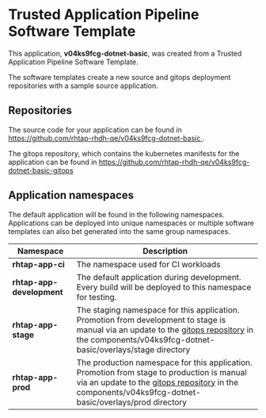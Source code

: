 # Trusted Application Pipeline Software Template

This application, **v04ks9fcg-dotnet-basic**, was created from a Trusted Application Pipeline Software Template.

The software templates create a new source and gitops deployment repositories with a sample source application. 

## Repositories

The source code for your application can be found in [https://github.com/rhtap-rhdh-qe/v04ks9fcg-dotnet-basic ](https://github.com/rhtap-rhdh-qe/v04ks9fcg-dotnet-basic ).
 
The gitops repository, which contains the kubernetes manifests for the application can be found in 
[https://github.com/rhtap-rhdh-qe/v04ks9fcg-dotnet-basic-gitops ](https://github.com/rhtap-rhdh-qe/v04ks9fcg-dotnet-basic-gitops ) 

## Application namespaces 

The default application will be found in the following namespaces. Applications can be deployed into unique namespaces or multiple software templates can also bet generated into the same group namespaces.  

|  Namespace   |  Description   |  
| -------- | -------- |
| **rhtap-app-ci** | The namespace used for CI workloads |
| **rhtap-app-development** | The default application during development. Every build will be deployed to this namespace for testing. |
| **rhtap-app-stage** | The staging namespace for this application. Promotion from development to stage is manual via an update to the [gitops repository](https://github.com/rhtap-rhdh-qe/v04ks9fcg-dotnet-basic-gitops ) in the components/v04ks9fcg-dotnet-basic/overlays/stage directory |
| **rhtap-app-prod** | The production namespace for this application. Promotion from stage to production is manual via an update to the [gitops repository](https://github.com/rhtap-rhdh-qe/v04ks9fcg-dotnet-basic-gitops ) in the components/v04ks9fcg-dotnet-basic/overlays/prod directory |